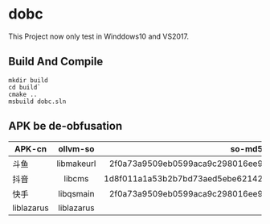 # dobc

This Project now only test in Winddows10 and VS2017.

## Build And Compile

```
mkdir build
cd build`
cmake ..
msbuild dobc.sln
```

## APK be de-obfusation

| APK-cn       | ollvm-so      | so-md5  |
| ------------ |:-------------:| -----:|
| 斗鱼         | libmakeurl    | 2f0a73a9509eb0599aca9c298016ee9 |
| 抖音         | libcms        | 1d8f011a1a53b2b7bd73aed5ebe62142 |
| 快手         | libqsmain     | 2f0a73a9509eb0599aca9c298016ee9 |
| liblazarus  | liblazarus     |       | 
